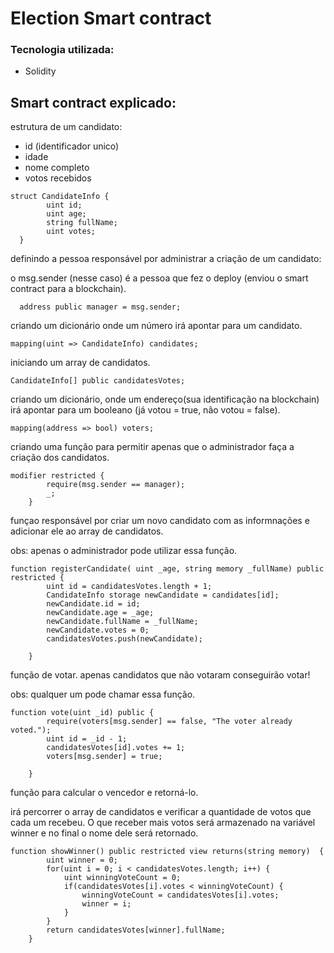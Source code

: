 # Election Smart contract

### Tecnologia utilizada:
- Solidity


## Smart contract explicado:

estrutura de um candidato:

 - id (identificador unico)
 - idade
 - nome completo
 - votos recebidos
 
```
struct CandidateInfo {
        uint id;
        uint age;
        string fullName;
        uint votes;
  }
```
    
    
    
 definindo a pessoa responsável por administrar a criação de um candidato:
 
 o msg.sender (nesse caso) é a pessoa que fez o deploy (enviou o smart contract para a blockchain).
```
  address public manager = msg.sender; 
```

criando um dicionário onde um número irá apontar para um candidato.

```
mapping(uint => CandidateInfo) candidates;
```


iniciando um array de candidatos.
```
CandidateInfo[] public candidatesVotes;
```

criando um dicionário, onde um endereço(sua identificação na blockchain) irá apontar para um booleano (já votou = true, não votou = false).
```
mapping(address => bool) voters;
```


criando uma função para permitir apenas que o administrador faça a criação dos candidatos.
```
modifier restricted {
        require(msg.sender == manager);
        _;
    }
```


funçao responsável por criar um novo candidato com as informnações e adicionar ele ao array de candidatos.

obs: apenas o administrador pode utilizar essa função.
```
function registerCandidate( uint _age, string memory _fullName) public restricted {
        uint id = candidatesVotes.length + 1;
        CandidateInfo storage newCandidate = candidates[id];
        newCandidate.id = id;
        newCandidate.age = _age;
        newCandidate.fullName = _fullName;
        newCandidate.votes = 0;
        candidatesVotes.push(newCandidate);
        
    }
```



função de votar. apenas candidatos que não votaram conseguirão votar!

obs: qualquer um pode chamar essa função.
```
function vote(uint _id) public {
        require(voters[msg.sender] == false, "The voter already voted.");
        uint id = _id - 1;
        candidatesVotes[id].votes += 1;
        voters[msg.sender] = true;
        
    }
```



função para calcular o vencedor e retorná-lo.

irá percorrer o array de candidatos e verificar a quantidade de votos que cada um recebeu. 
O que receber mais votos será armazenado na variável winner e no final o nome dele será retornado.

```
function showWinner() public restricted view returns(string memory)  {
        uint winner = 0;
        for(uint i = 0; i < candidatesVotes.length; i++) {
            uint winningVoteCount = 0;
            if(candidatesVotes[i].votes < winningVoteCount) {
                winningVoteCount = candidatesVotes[i].votes;
                winner = i;
            }
        }
        return candidatesVotes[winner].fullName;
    }
```









